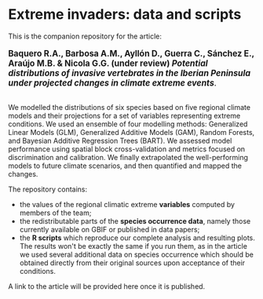 # Extreme invaders: data and scripts

This is the companion repository for the article:<br><br>
<big><b>Baquero R.A., Barbosa A.M., Ayllón D., Guerra C., Sánchez E., Araújo M.B. & Nicola G.G. (under review) <i>Potential distributions of invasive vertebrates in the Iberian Peninsula under projected changes in climate extreme events</i></b>.</big>
<br><br>

We modelled the distributions of six species based on five regional climate models and their projections for a set of variables representing extreme conditions. We used an ensemble of four modelling methods: Generalized Linear Models (GLM), Generalized Additive Models (GAM), Random Forests, and Bayesian Additive Regression Trees (BART). We assessed model performance using spatial block cross-validation and metrics focused on discrimination and calibration. We finally extrapolated the well-performing models to future climate scenarios, and then quantified and mapped the changes.

The repository contains:
- the values of the regional climatic extreme <b>variables</b> computed by members of the team;
- the redistributable parts of the <b>species occurrence data</b>, namely those currently available on GBIF or published in data papers;
- the <b>R scripts</b> which reproduce our complete analysis and resulting plots. The results won't be exactly the same if you run them, as in the article we used several additional data on species occurrence which should be obtained directly from their original sources upon acceptance of their conditions.

A link to the article will be provided here once it is published.
